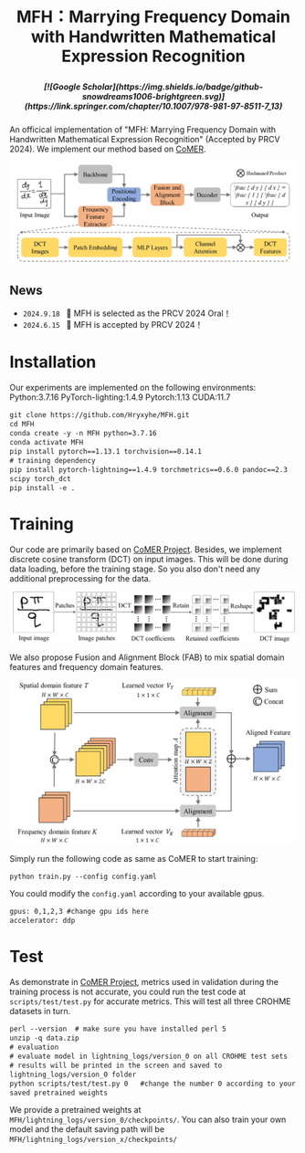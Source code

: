 # <p align="center">MFH：Marrying Frequency Domain with Handwritten Mathematical Expression Recognition</p>

<h5 align="center">
[![Google Scholar](https://img.shields.io/badge/github-snowdreams1006-brightgreen.svg)](https://link.springer.com/chapter/10.1007/978-981-97-8511-7_13) 
</h5>

An officical implementation of "MFH: Marrying Frequency Domain with Handwritten Mathematical Expression Recognition" (Accepted by PRCV 2024). We implement our method based on [CoMER](https://arxiv.org/abs/2207.04410).
  
<img src="https://github.com/Hryxyhe/MFH/blob/master/demos/Pipeline.jpg" alt='Pipeline of MFH'>

## News 
* ```2024.9.18 ``` 🚀 MFH is selected as the PRCV 2024 Oral！
* ```2024.6.15 ``` 🚀 MFH is accepted by PRCV 2024！

# Installation
Our experiments are implemented on the following environments: Python:3.7.16  PyTorch-lighting:1.4.9  Pytorch:1.13  CUDA:11.7
```
git clone https://github.com/Hryxyhe/MFH.git
cd MFH
conda create -y -n MFH python=3.7.16
conda activate MFH
pip install pytorch==1.13.1 torchvision==0.14.1 
# training dependency
pip install pytorch-lightning==1.4.9 torchmetrics==0.6.0 pandoc==2.3 scipy torch_dct
pip install -e .
```
# Training
Our code are primarily based on [CoMER Project](https://github.com/Green-Wood/CoMER). Besides, we implement discrete cosine transform (DCT) on input images. This will be done during data loading, before 
the training stage. So you also don't need any additional preprocessing for the data.

<img src="https://github.com/Hryxyhe/MFH/blob/master/demos/data processing.jpg">

We also propose Fusion and Alignment Block (FAB) to mix spatial domain features and frequency domain features.

<div align=center><img src="https://github.com/Hryxyhe/MFH/blob/master/demos/FAB.jpg" width='650px'/></div>

Simply run the following code as same as CoMER to start training:
```
python train.py --config config.yaml 
```
You could modify the ```config.yaml``` according to your available gpus.
```
gpus: 0,1,2,3 #change gpu ids here
accelerator: ddp
```

# Test
As demonstrate in [CoMER Project](https://github.com/Green-Wood/CoMER), metrics used in validation during the training process is not accurate, you could run the test code at ```scripts/test/test.py``` for accurate metrics. This will test all three CROHME datasets in turn.
```
perl --version  # make sure you have installed perl 5
unzip -q data.zip
# evaluation
# evaluate model in lightning_logs/version_0 on all CROHME test sets
# results will be printed in the screen and saved to lightning_logs/version_0 folder
python scripts/test/test.py 0   #change the number 0 according to your saved pretrained weights
```
We provide a pretrained weights at ```MFH/lightning_logs/version_0/checkpoints/```. You can also train your own model and the default saving path will be ```MFH/lightning_logs/version_x/checkpoints/```
